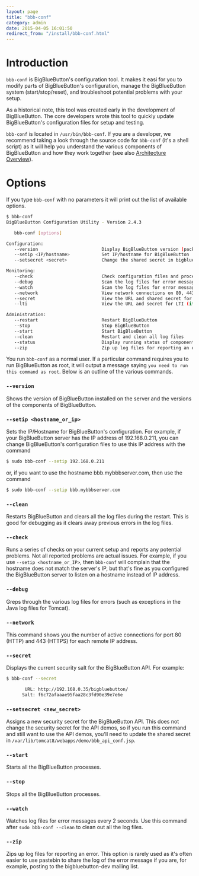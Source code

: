 ```yaml
---
layout: page
title: "bbb-conf"
category: admin
date: 2015-04-05 16:01:50
redirect_from: "/install/bbb-conf.html"
---
```


# Introduction

`bbb-conf` is BigBlueButton's configuration tool.  It makes it easi for you to modify parts of BigBlueButton's configuration, manage the BigBlueButton system (start/stop/reset), and troubleshoot potential problems with your setup.  

As a historical note, this tool was created early in the development of BigBlueButton. The core developers wrote this tool to quickly update BigBlueButton's configuration files for setup and testing.

`bbb-conf` is located in `/usr/bin/bbb-conf`.  If you are a developer, we recommend taking a look through the source code for `bbb-conf` (it's a shell script) as it will help you understand the various components of BigBlueButton and how they work together (see also [Architecture Overview](/overview/architecture.html)).

# Options

If you type `bbb-conf` with no parameters it will print out the list of available options.

```bash
$ bbb-conf 
BigBlueButton Configuration Utility - Version 2.4.3

   bbb-conf [options]

Configuration:
   --version                        Display BigBlueButton version (packages)
   --setip <IP/hostname>            Set IP/hostname for BigBlueButton
   --setsecret <secret>             Change the shared secret in bigbluebutton.properties

Monitoring:
   --check                          Check configuration files and processes for problems
   --debug                          Scan the log files for error messages
   --watch                          Scan the log files for error messages every 2 seconds
   --network                        View network connections on 80, 443 and 1935 by IP address. 1935 is deprecated. You will need to modify bbb-conf if you have custom ports.
   --secret                         View the URL and shared secret for the server
   --lti                            View the URL and secret for LTI (if installed)

Administration:
   --restart                        Restart BigBlueButton
   --stop                           Stop BigBlueButton
   --start                          Start BigBlueButton
   --clean                          Restart and clean all log files
   --status                         Display running status of components
   --zip                            Zip up log files for reporting an error
```

You run `bbb-conf` as a normal user.  If a particular command requires you to run BigBlueButton as root, it will output a message saying `you need to run this command as root`.  Below is an outline of the various commands.

### `--version`

Shows the version of BigBlueButton installed on the server and the versions of the components of BigBlueButton.

### `--setip <hostname_or_ip>`

Sets the IP/Hostname for BigBlueButton's configuration.  For example, if your BigBlueButton server has the IP address of 192.168.0.211, you can change BigBlueButton's configuration files to use this IP address with the command

```bash
$ sudo bbb-conf --setip 192.168.0.211
```

or, if you want to use the hostname bbb.mybbbserver.com, then use the command

```bash
$ sudo bbb-conf --setip bbb.mybbbserver.com
```

### `--clean`

Restarts BigBlueButton and clears all the log files during the restart.  This is good for debugging as it clears away previous errors in the log files.

### `--check`

Runs a series of checks on your current setup and reports any potential problems.  Not all reported problems are actual issues.  For example, if you use `--setip <hostname_or_IP>`, then `bbb-conf` will complain that the hostname does not match the server's IP, but that's fine as you configured the BigBlueButton server to listen on a hostname instead of IP address.

### `--debug`

Greps through the various log files for errors (such as exceptions in the Java log files for Tomcat).

### `--network`

This command shows you the number of active connections for port 80 (HTTP) and 443 (HTTPS) for each remote IP address.

### `--secret`

Displays the current security salt for the BigBlueButton API.  For example:

```bash
$ bbb-conf --secret

       URL: http://192.168.0.35/bigbluebutton/
      Salt: f6c72afaaae95faa28c3fd90e39e7e6e
```

### `--setsecret <new_secret>`

Assigns a new security secret for the BigBlueButton API.  This does not change the security secret for the API demos, so if you run this command and still want to use the API demos, you'll need to update the shared secret in `/var/lib/tomcat8/webapps/demo/bbb_api_conf.jsp`.

### `--start`

Starts all the BigBlueButton processes.

### `--stop`

Stops all the BigBlueButton processes.

### `--watch`

Watches log files for error messages every 2 seconds.  Use this command after `sudo bbb-conf --clean` to clean out all the log files.

### `--zip`

Zips up log files for reporting an error.  This option is rarely used as it's often easier to use pastebin to share the log of the error message if you are, for example, posting to the bigbluebutton-dev mailing list.
